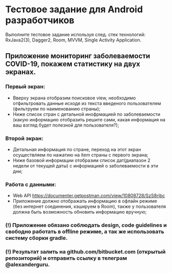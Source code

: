 # Тестовое задание для Android разработчиков #

Выполните тестовое задание используя след. стек технологий: RxJava2(3), Dagger2, Room, MVVM, Single Activity Application.

## Приложение мониторинг заболеваемости COVID-19, покажем статистику на двух экранах.

### Первый экран:
    
 - Вверху экрана отобразим поисковое view, необходимо отфильтровать данные исходя из текста введеного пользователем (фильтруем по наименованию страны);
 - Ниже список стран с детальной инофрмацией по заболеваемости (какую информацию отобразить решите сами, какая информация на ваш взгляд будет полезной для пользователя?);
    
### Второй экран:

 - Детальная информация по стране, переход на этот экран осуществляем по нажатию на item страны с первого экрана;
 - Ниже базовой информации отобразим список дат(диапазон 2 недели от текущей даты) с информацией о заболеваемости в эти дни;
    
### Работа с данными:

 - Web API https://documenter.getpostman.com/view/10808728/SzS8rjbc
 - Приложение должно отображать информацию в офлайн режиме (без интернет соединения, кэшируем в Room), также у пользователя должна быть возможность обновить информацию вручную;

### (!) Приложение обязано соблюдать design, code guidelines и свободно работать в offline режиме, а так же использовать систему сборки gradle.

### (!) Результат залить на github.com/bitbucket.com (открытый репозиторий) и отправить ссылку в телеграм @alexanderguru.
